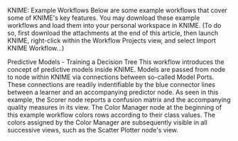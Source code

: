 KNIME: Example Workflows
Below are some example workflows that cover some of KNIME's key features. You may download these example workflows and load them into your personal workspace in KNIME. (To do so, first download the attachments at the end of this article, then launch KNIME, right-click within the Workflow Projects view, and select Import KNIME Workflow...)

Predictive Models - Training a Decision Tree
This workflow introduces the concept of predictive models inside KNIME. Models are passed from node to node within KNIME via connections between so-called Model Ports. These connections are readily indentifiable by the blue connector lines between a learner and an accompanying predictor node. As seen in this example, the Scorer node reports a confusion matrix and the accompanying quality measures in its view. The Color Manager node at the beginning of this example workflow colors rows according to their class values. The colors assigned by the Color Manager are subsequently visible in all successive views, such as the Scatter Plotter node's view.
